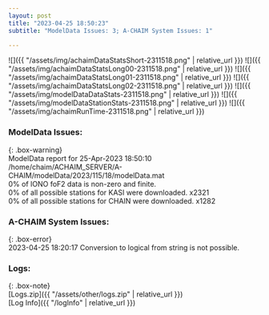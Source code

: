 ```yaml
---
layout: post
title: "2023-04-25 18:50:23"
subtitle: "ModelData Issues: 3; A-CHAIM System Issues: 1"

---
```


![]({{ "/assets/img/achaimDataStatsShort-2311518.png" | relative_url }})
![]({{ "/assets/img/achaimDataStatsLong00-2311518.png" | relative_url }})
![]({{ "/assets/img/achaimDataStatsLong01-2311518.png" | relative_url }})
![]({{ "/assets/img/achaimDataStatsLong02-2311518.png" | relative_url }})
![]({{ "/assets/img/modelDataDataStats-2311518.png" | relative_url }})
![]({{ "/assets/img/modelDataStationStats-2311518.png" | relative_url }})
![]({{ "/assets/img/achaimRunTime-2311518.png" | relative_url }})


### ModelData Issues:  
  
{: .box-warning}  
 ModelData report for 25-Apr-2023 18:50:10   
 /home/chaim/ACHAIM_SERVER/A-CHAIM/modelData/2023/115/18/modelData.mat   
 0% of IONO foF2 data is non-zero and finite.   
 0% of all possible stations for KASI were downloaded. x2321   
 0% of all possible stations for CHAIN were downloaded. x1282   
  
### A-CHAIM System Issues:  
  
{: .box-error}  
2023-04-25 18:20:17 Conversion to logical from string is not possible.  

### Logs:  
  
{: .box-note}  
[Logs.zip]({{ "/assets/other/logs.zip" | relative_url }})  
[Log Info]({{ "/logInfo" | relative_url }})  
